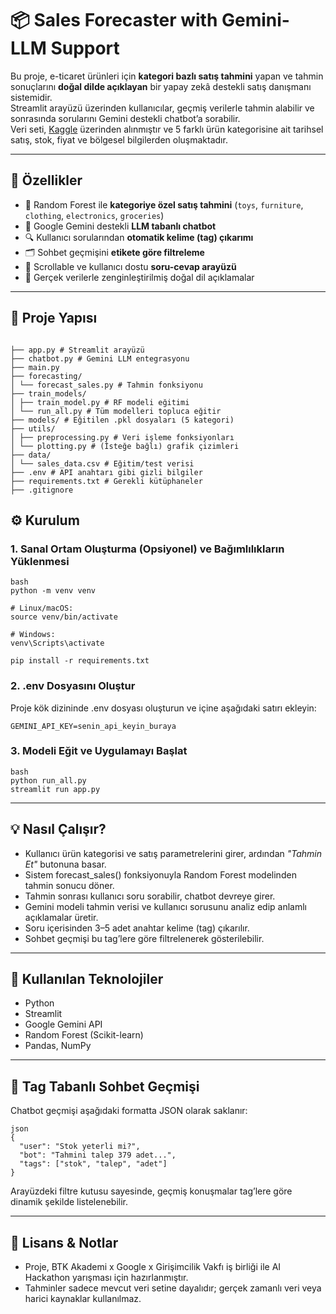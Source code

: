 # 📦 Sales Forecaster with Gemini-LLM Support

Bu proje, e-ticaret ürünleri için **kategori bazlı satış tahmini** yapan ve tahmin sonuçlarını **doğal dilde açıklayan** bir yapay zekâ destekli satış danışmanı sistemidir.  
Streamlit arayüzü üzerinden kullanıcılar, geçmiş verilerle tahmin alabilir ve sonrasında sorularını Gemini destekli chatbot’a sorabilir.  
Veri seti, [Kaggle](https://www.kaggle.com/) üzerinden alınmıştır ve 5 farklı ürün kategorisine ait tarihsel satış, stok, fiyat ve bölgesel bilgilerden oluşmaktadır.

---

## 🚀 Özellikler

- 🔢 Random Forest ile **kategoriye özel satış tahmini** (`toys`, `furniture`, `clothing`, `electronics`, `groceries`)
- 🤖 Google Gemini destekli **LLM tabanlı chatbot**
- 🔍 Kullanıcı sorularından **otomatik kelime (tag) çıkarımı**
- 🗂️ Sohbet geçmişini **etikete göre filtreleme**
- 💬 Scrollable ve kullanıcı dostu **soru-cevap arayüzü**
- 🧠 Gerçek verilerle zenginleştirilmiş doğal dil açıklamalar

---

## 🧱 Proje Yapısı

```

├── app.py # Streamlit arayüzü
├── chatbot.py # Gemini LLM entegrasyonu
├── main.py
├── forecasting/
│ └── forecast_sales.py # Tahmin fonksiyonu
├── train_models/
│ ├── train_model.py # RF modeli eğitimi
│ └── run_all.py # Tüm modelleri topluca eğitir
├── models/ # Eğitilen .pkl dosyaları (5 kategori)
├── utils/
│ ├── preprocessing.py # Veri işleme fonksiyonları
│ └── plotting.py # (İsteğe bağlı) grafik çizimleri
├── data/
│ └── sales_data.csv # Eğitim/test verisi
├── .env # API anahtarı gibi gizli bilgiler
├── requirements.txt # Gerekli kütüphaneler
├── .gitignore

```


## ⚙ Kurulum

### 1. Sanal Ortam Oluşturma (Opsiyonel) ve Bağımlılıkların Yüklenmesi

```
bash
python -m venv venv

# Linux/macOS:
source venv/bin/activate

# Windows:
venv\Scripts\activate

pip install -r requirements.txt
```

### 2. .env Dosyasını Oluştur

Proje kök dizininde .env dosyası oluşturun ve içine aşağıdaki satırı ekleyin:

```
GEMINI_API_KEY=senin_api_keyin_buraya
```

### 3. Modeli Eğit ve Uygulamayı Başlat
```
bash
python run_all.py
streamlit run app.py
```

---

## 💡 Nasıl Çalışır?

- Kullanıcı ürün kategorisi ve satış parametrelerini girer, ardından *"Tahmin Et"* butonuna basar.
- Sistem forecast_sales() fonksiyonuyla Random Forest modelinden tahmin sonucu döner.
- Tahmin sonrası kullanıcı soru sorabilir, chatbot devreye girer.
- Gemini modeli tahmin verisi ve kullanıcı sorusunu analiz edip anlamlı açıklamalar üretir.
- Soru içerisinden 3–5 adet anahtar kelime (tag) çıkarılır.
- Sohbet geçmişi bu tag’lere göre filtrelenerek gösterilebilir.

---

## 🧠 Kullanılan Teknolojiler

- Python
- Streamlit
- Google Gemini API
- Random Forest (Scikit-learn)
- Pandas, NumPy

---

## 🧾 Tag Tabanlı Sohbet Geçmişi

Chatbot geçmişi aşağıdaki formatta JSON olarak saklanır:
```
json
{
  "user": "Stok yeterli mi?",
  "bot": "Tahmini talep 379 adet...",
  "tags": ["stok", "talep", "adet"]
}
```

Arayüzdeki filtre kutusu sayesinde, geçmiş konuşmalar tag’lere göre dinamik şekilde listelenebilir.

---

## 📜 Lisans & Notlar

- Proje, BTK Akademi x Google x Girişimcilik Vakfı iş birliği ile AI Hackathon yarışması için hazırlanmıştır.
- Tahminler sadece mevcut veri setine dayalıdır; gerçek zamanlı veri veya harici kaynaklar kullanılmaz.
